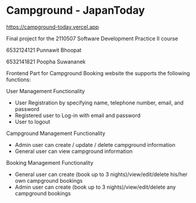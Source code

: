 # Campground - JapanToday

https://campground-today.vercel.app


Final project for the 2110507 Software Development Practice II course

6532124121 Punnawit Bhoopat

6532141821 Poopha Suwananek


Frontend Part for Campground Booking website the supports the following functions:

User Management Functionality
- User Registration by specifying name, telephone number, email, and password
- Registered user to Log-in with email and password
- User to logout

Campground Management Functionality
- Admin user can create / update / delete campground information
- General user can view campground information

Booking Management Functionality
- General user can create (book up to 3 nights)/view/edit/delete his/her own campground bookings
- Admin user can create (book up to 3 nights)/view/edit/delete any campground bookings
